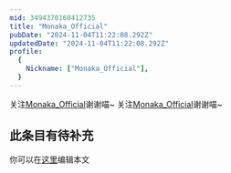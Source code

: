 ```yaml
---
mid: 3494370160412735
title: "Monaka_Official"
pubDate: "2024-11-04T11:22:08.292Z"
updatedDate: "2024-11-04T11:22:08.292Z"
profile:
  {
    Nickname: ["Monaka_Official"],
  }
---
```


关注[Monaka_Official](https://space.bilibili.com/3494370160412735)谢谢喵~ 关注[Monaka_Official](https://space.bilibili.com/3494370160412735)谢谢喵~

## 此条目有待补充
你可以在[这里](https://github.com/Yuhanawa/VTuber.ICU-Content/edit/master/v/Monaka_Official/index.md)编辑本文
